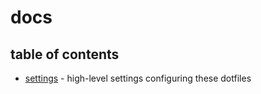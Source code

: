 # docs

## table of contents

- [settings](./settings.md) - high-level settings configuring these dotfiles
